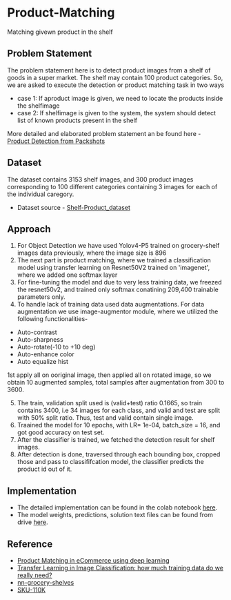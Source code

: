 # Product-Matching
Matching givewn product in the shelf

## **Problem Statement**

The problem statement here is to detect product images from a shelf of goods in a super market. The shelf may contain 100 product categories. So, we are asked to execute the detection or product matching task in two ways

* case 1: If aproduct image is given, we need to locate the products inside the shelfimage
* case 2: If shelfimage is given to the system, the system should detect list of known products present in the shelf

More detailed and elaborated problem statement an be found here - [Product Detection from Packshots](https://github.com/sayan0506/Product-Matching/blob/main/Product%20Detection%20from%20Packshots.pdf)

## **Dataset**

The dataset contains 3153 shelf images, and 300 product images corresponding to 100 different categories containing 3 images for each of the individual caregory.
* Dataset source - [Shelf-Product_dataset](https://storage.googleapis.com/metric-misc/infilect_dataset.zip)

## **Approach**

1. For Object Detection we have used Yolov4-P5 trained on grocery-shelf images data previously, where the image size is 896
2. The next part is product matching, where we trained a classification model using transfer learning on Resnet50V2 trained on 'imagenet', where we added one softmax layer
3. For fine-tuning the model and due to very less training data, we freezed the resnet50v2, and trained only softmax conatining 209,400 trainable parameters only.
4. To handle lack of training data used data augmentations. For data augmentation we use image-augmentor module, where we utilized the following functionalities-

* Auto-contrast
* Auto-sharpness
* Auto-rotate(-10 to +10 deg)
* Auto-enhance color
* Auto equalize hist

1st apply all on ooriginal image, then applied all on rotated image, so we obtain 10 augmented samples, total samples after augmentation from 300 to 3600.

5. The train, validation split used is (valid+test) ratio 0.1665, so train contains 3400, i.e 34 images for each class, and valid and test are split with 50% split ratio. Thus, test and valid contain single image. 
6. Traained the model for 10 epochs, with LR= 1e-04, batch_size = 16, and got good accuracy on test set.
7. After the classifier is trained, we fetched the detection result for shelf images.
8. After detection is done, traversed through each bounding box, cropped those and pass to classififcation model, the classifier predicts the product id out of it.

## **Implementation**

* The detailed implementation can be found in the colab notebook [here](https://github.com/sayan0506/Product-Matching/blob/main/Product_Matching.ipynb).
* The model weights, predictions, solution text files can be found from drive [here](https://drive.google.com/drive/folders/1Ggv5Ap9ln44cfHvzkbBOUdjJhd5O2ExF?usp=sharing).

## **Reference**

* [Product Matching in eCommerce using deep learning](https://medium.com/walmartglobaltech/product-matching-in-ecommerce-4f19b6aebaca)
* [Transfer Learning in Image Classification: how much training data do we really need?](https://towardsdatascience.com/transfer-learning-in-image-classification-how-much-training-data-do-we-really-need-7fb570abe774)
* [nn-grocery-shelves](https://github.com/empathy87/nn-grocery-shelves)
* [SKU-110K](https://github.com/eg4000/SKU110K_CVPR19)

